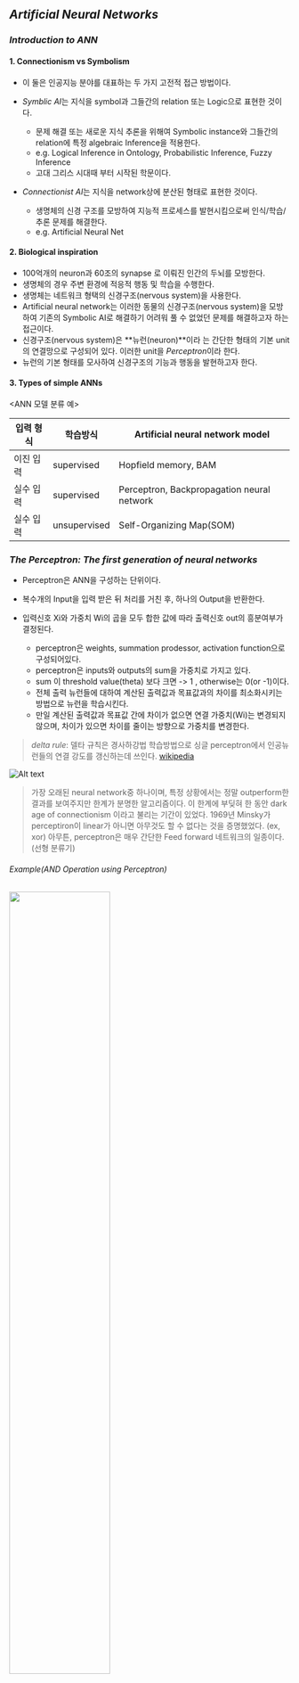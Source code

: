 ## *Artificial Neural Networks*

### *Introduction to ANN*

#### 1. Connectionism vs Symbolism

- 이 둘은 인공지능 분야를 대표하는 두 가지 고전적 접근 방법이다. 
- *Symblic AI*는 지식을 symbol과 그들간의 relation 또는 Logic으로 표현한 것이다.
  - 문제 해결 또는 새로운 지식 추론을 위해여 Symbolic instance와 그들간의 relation에 특정 algebraic Inference을 적용한다.
  - e.g. Logical Inference in Ontology, Probabilistic Inference, Fuzzy Inference
  - 고대 그리스 시대때 부터 시작된 학문이다.

- *Connectionist AI*는 지식을 network상에 분산된 형태로 표현한 것이다.
  - 생명체의 신경 구조를 모방하여 지능적 프로세스를 발현시킴으로써 인식/학습/추론 문제를 해결한다.
  - e.g. Artificial Neural Net

#### 2. Biological inspiration

- 100억개의 neuron과 60조의 synapse 로 이뤄진 인간의 두뇌를 모방한다.
- 생명체의 경우 주변 환경에 적응적 행동 및 학습을 수행한다.
- 생명체는 네트워크 형택의 신경구조(nervous system)을 사용한다.
- Artificial neural network는 이러한 동물의 신경구조(nervous system)을 모방하여 기존의 Symbolic AI로 해결하기 어려워 풀 수 없었던 문제를 해결하고자 하는 접근이다.
- 신경구조(nervous system)은 **뉴런(neuron)**이라 는 간단한 형태의 기본 unit의 연결망으로 구성되어 있다. 이러한 unit을 *Perceptron*이라 한다.
- 뉴런의 기본 형태를 모사하여 신경구조의 기능과 행동을 발현하고자 한다.

#### 3. Types of simple ANNs

<ANN 모델 분류 예>

| 입력 형식 | 학습방식     | Artificial neural network model            |
| --------- | ------------ | ------------------------------------------ |
| 이진 입력 | supervised   | Hopfield memory, BAM                       |
| 실수 입력 | supervised   | Perceptron, Backpropagation neural network |
| 실수 입력 | unsupervised | Self-Organizing Map(SOM)                   |



### *The Perceptron: The first generation of neural networks*

- Perceptron은 ANN을 구성하는 단위이다.
- 복수개의 Input을 입력 받은 뒤 처리를 거친 후, 하나의 Output을 반환한다.
- 입력신호 Xi와 가중치 Wi의 곱을 모두 합한 값에 따라 출력신호 out의 흥분여부가 결정된다. 


  - perceptron은 weights, summation prodessor, activation function으로 구성되어있다.
  - perceptron은 inputs와 outputs의 sum을 가중치로 가지고 있다.
  - sum 이 threshold value(theta) 보다 크면 -> 1 , otherwise는 0(or -1)이다.
  - 전체 출력 뉴런들에 대하여 계산된 출력값과 목표값과의 차이를 최소화시키는 방법으로 뉴런을 학습시킨다. 
  - 만일 계산된 출력값과 목표값 간에 차이가 없으면 연결 가중치(Wi)는 변경되지 않으며, 차이가 있으면 차이를 줄이는 방향으로 가중치를 변경한다.

> *delta rule*: 델타 규칙은 경사하강법 학습방법으로 싱글 perceptron에서 인공뉴런들의 연결 강도를 갱신하는데 쓰인다. [wikipedia](https://ko.wikipedia.org/wiki/%EB%8D%B8%ED%83%80_%EA%B7%9C%EC%B9%99)

![Alt text](./image/p0.png)

>가장 오래된 neural network중 하나이며, 특정 상황에서는 정말 outperform한 결과를 보여주지만 한계가 분명한 알고리즘이다.
>이 한계에 부딪혀 한 동안 dark age of connectionism 이라고 불리는 기간이 있었다.
>1969년 Minsky가 perceptiron이 linear가 아니면 아무것도 할 수 없다는 것을 증명했었다. (ex, xor) 아무튼, perceptron은 매우 간단한 Feed forward 네트워크의 일종이다. (선형 분류기)

###### Example(AND Operation using Perceptron)

<img src="./image/1.png" width="60%">

- 뉴런에 입력되는 가중치의 합이 임계치 (0.5라 가정)을 초과하면 1, 아니면 0이다.
- Activation function은 hard limiter이다.
- 초기 W1, W2를 각각 0.6,0.7라 가정한다.

<img src="./image/2.png" width="30%"> 

delta rule을 사용해서 계산해보면, W0 = W0 +a[d(t)-y(t)]*X0 (a 알파는 0.1이라 가정)

갱신된 W0 = 0.6 + 0.1(0-1)*0 = 0.6 , W1 = 0.7 + 0.1(0-1)*1 = 0.6

갱신된 W0 = 0.6 + 0.1(0-1)1 = 0.5 , w1 = 0.6 + 0.1(0-0)0 = 0.6

갱신된 W0 = 0.5 + 0.1(1-1)1 = 0.5 , W1 = 0.6 + 0.1(1-1)1 = 0.6

갱신된 W0 = 0.5 (더이상 변화 없음) / W1 = 0.6 + 0.1(0-1) = 0.5 (더이상 변화 없음)

0.5,0.5 로 만족 

### *the role of weights and dias*

  - bias라는 또다른 input이 있다. input과 상관없이 늘 더해지는 값으로, b=1+W0 라고 봐도 무방하다. perceptron의 decision rule은 방금 계산한 값이 threshold를 넘으면 값을 activate, 넘지 못하면 값을 deacitive시킨다. 이 threshold를 결정하는것이 바로 bias이다. perceptron 알고리즘에서 learning하는 것은 weight와 bias이다.
    -간단하게 bias를 무시하고 weight만 학습시키는 방법이 있다. 원래 input vector 에 value 1을 추가하여 마치 input vector 가 하나 더 있고 그 componenet에 대한 weight가 존재하는 것처럼 trick을 사용할 수 있다. bias의 값을 1로 치환하는 것이다.

### *activation fuction종류*

  - Unit step(threshold)
  - Sigmoid
  - PieceWise Linear
  - Gaussian

### *how to learn the weight value*

  - input vector 가 들어왔을때 , 현재 weight로 맞는 값이 나온다면 weight는 update되지 않는다. (W t+1 = W t) 만약 1이 나와야하는데 0이 나온다면 weight vector 에 input vector를 더해준다. (W t+1 = Wt + V) 만약 0 이나와야하는데 1이 나온다면 weight vector 에서 input vector 를 빼준다. (W t+1 = Wt - V)
  - misclassified point가 발견될 때 마다 에러를 줄이기 위해 이 알고리즘을 반복한다. 그럼 얼마나 weight와 bias를 업데이트 해야할까 learning rate를 정해줘야 한다. 그 러닝 레이트가 다음 학습할 때 점프하는 거리랄까
``` optimizer=tf.train.GradientDescentOptimizer(learning_rate=0.01) ```


### *geometrical view of perceptrons*

  - 왜 input vector 를 더하거나 빼서 update를 해야할까? geometrical하게 해석하면 알 수 있다. [링크](http://sanghyukchun.github.io/40/)

### *perceptrons의 procedure*

  - weights값을 초기화한다. (0 이나 작은 랜덤 수)
  - learning rate를 선택한다. (0~1사이의 수)
  - update rule을 반복한다. fin 조건에 만족할때 까지
  - training 예시 (x, 정답 값) 
    1. 해당 activation function을 이용해 값을 구한다. f(w x)
    2. 만약 계산값이 정답과 다르다면, Find error  = output - actual , 같으면 no change
    3. b = b + m *error
    4. W(input) = W(input) + error * m* x(i)
      - W 는 weight의 vector값이고, x는 현재 input vector값, ouput은 계산값, actual은 원래 값 즉, 맞춰야하는 정답이다.
    
### *perceptrons의 한계*

  - binary threshold neuron이기 때문에 linearly separable하지 않은 문제를 풀 수가 없다. 단적인 예로는 XOR이다. 하나의 선을 그어서 판단해야하는데 아래 그림과 같이 하나의 선으로는 도무지 판단을 할 수가 없기때문이다. 또한 perceptron의 decision making은 summation으로 이루어지기 때문에 (1,1,2로 구성된 pattern A)와 (2,2로 구성된 pattern B)를 구분하는게 불가능하다. 이를 해결하는 방법은 hidden layer을 쌓는것이다. 확실히 learning이 훨씬 더 복잡하고 어려워지지만 훨씬 더 다양한 문제를 풀 수 있다. 

 ###### Example(AND Operation using Perceptron)

<img src="./image/1.png" width="60%">

- 뉴런에 입력되는 가중치의 합이 임계치 (0.5라 가정)을 초과하면 1, 아니면 0이다.
- Activation function은 hard limiter이다.
- 초기 W1, W2를 각각 0.6,0.7라 

<img src="./image/3.png" width="30%">

- 만족하는 W0, W1는 존재하지 않는다.
- 하나의 Perceptron으로는 간단한 XOR 문제도 해결하지 못한다.
- 이러한 문제를 해결하기 위해서 2개 또는 3개의 층을 사용한다.
- Backpropagation Neural Network (Multi-layer Perceptron) 
- Perceptron은 Multi-layer Perceptron및 Error Back progation Algorithm의 기반이다.

<img src="./image/4.png" width="50%">

